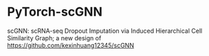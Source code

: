 # PyTorch-scGNN
scGNN: scRNA-seq Dropout Imputation via Induced Hierarchical Cell Similarity Graph; a new design of https://github.com/kexinhuang12345/scGNN
